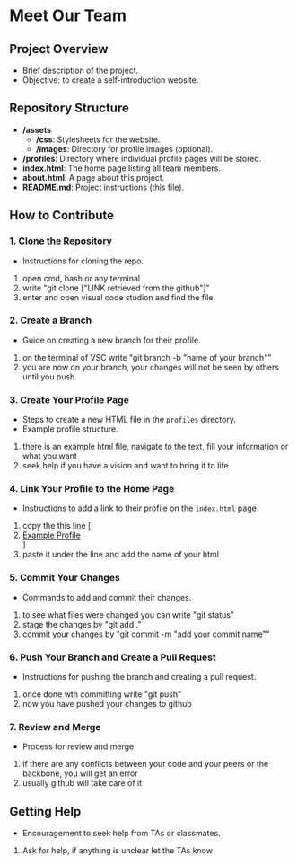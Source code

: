 # Meet Our Team

## Project Overview
- Brief description of the project.
- Objective: to create a self-introduction website.

## Repository Structure
- **/assets**
  - **/css**: Stylesheets for the website.
  - **/images**: Directory for profile images (optional).
- **/profiles**: Directory where individual profile pages will be stored.
- **index.html**: The home page listing all team members.
- **about.html**: A page about this project.
- **README.md**: Project instructions (this file).

## How to Contribute

### 1. Clone the Repository
- Instructions for cloning the repo.
1. open cmd, bash or any terminal
2. write "git clone ["LINK retrieved from the github"]"
3. enter and open visual code studion and find the file

### 2. Create a Branch
- Guide on creating a new branch for their profile.
1. on the terminal of VSC write "git branch -b "name of your branch""
2. you are now on your branch, your changes will not be seen by others until you push

### 3. Create Your Profile Page
- Steps to create a new HTML file in the `profiles` directory.
- Example profile structure.
1. there is an example html file, navigate to the text, fill your information or what you want 
2. seek help if you have a vision and want to bring it to life

### 4. Link Your Profile to the Home Page
- Instructions to add a link to their profile on the `index.html` page.
1. copy the this line [<li><a href="/profiles/saeeda.html">Example Profile</a></li>]
2. paste it under the line and add the name of your html 

### 5. Commit Your Changes
- Commands to add and commit their changes.
1. to see what files were changed you can write "git status" 
2. stage the changes by "git add ."
3. commit your changes by "git commit -m "add your commit name""

### 6. Push Your Branch and Create a Pull Request
- Instructions for pushing the branch and creating a pull request.
1. once done wth committing write "git push"
2. now you have pushed your changes to github

### 7. Review and Merge
- Process for review and merge.
1. if there are any conflicts between your code and your peers or the backbone, you will get an error
2. usually github will take care of it

## Getting Help
- Encouragement to seek help from TAs or classmates.
1. Ask for help, if anything is unclear let the TAs know
